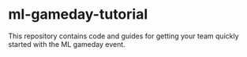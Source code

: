 # ml-gameday-tutorial
This repository contains code and guides for getting your team quickly started with the ML gameday event.
